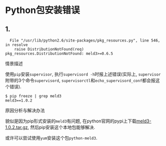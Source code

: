 # Python包安装错误

## 1. 

```log
  File "/usr/lib/python2.6/site-packages/pkg_resources.py", line 546, in resolve
    raise DistributionNotFound(req)
pkg_resources.DistributionNotFound: meld3>=0.6.5
```

情景描述

使用`pip`安装`supervisor`, 执行`supervisord -h`时报上述错误(实际上, `supervisor`附带的3个命令`supervisord`, `supervisorctl`和`echo_supervisord_conf`都会报这个错误).

```
$ pip freeze | grep meld3
meld3==1.0.2
```

原因分析与解决办法

貌似是因为pip形式安装的`meld3`有问题, 在python官网的pypi上下载[meld3-1.0.2.tar.gz](https://pypi.python.org/packages/45/a0/317c6422b26c12fe0161e936fc35f36552069ba8e6f7ecbd99bbffe32a5f/meld3-1.0.2.tar.gz#md5=3ccc78cd79cffd63a751ad7684c02c91), 然后pip安装这个本地包能够解决.

或许可以尝试使用`yum`安装这个包`python-meld3`.
